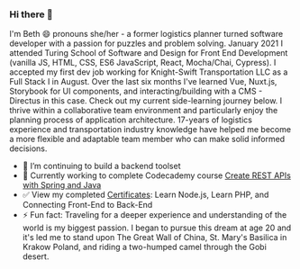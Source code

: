 ### Hi there 👋

I'm Beth 😄 pronouns she/her - a former logistics planner turned software developer with a passion for puzzles and problem solving. January 2021 I attended Turing School of Software and Design for Front End Development (vanilla JS, HTML, CSS, ES6 JavaScript, React, Mocha/Chai, Cypress). I accepted my first dev job working for Knight-Swift Transportation LLC as a Full Stack I in August. Over the last six months I've learned Vue, Nuxt.js, Storybook for UI components, and interacting/building with a CMS - Directus in this case. Check out my current side-learning journey below. I thrive within a collaborative team environment and particularly enjoy the planning process of application architecture. 17-years of logistics experience and transportation industry knowledge have helped me become a more flexible and adaptable team member who can make solid informed decisions. 

- 🔭 I’m continuing to build a backend toolset
- 🌱 Currently working to complete Codecademy course [Create REST APIs with Spring and Java](https://www.codecademy.com/learn/paths/create-rest-apis-with-spring-and-java)
- ✅ View my completed [Certificates](https://www.codecademy.com/profiles/bethMeeker2365205360): Learn Node.js, Learn PHP, and Connecting Front-End to Back-End
- ⚡ Fun fact: Traveling for a deeper experience and understanding of the world is my biggest passion. I began to pursue this dream at age 20 and it's led me to stand upon The Great Wall of China, St. Mary's Basilica in Krakow Poland, and riding a two-humped camel through the Gobi desert.

